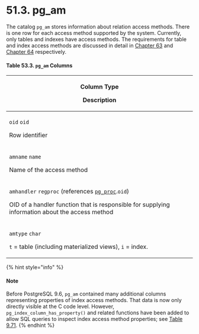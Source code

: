 # 51.3. pg\_am

The catalog `pg_am` stores information about relation access methods. There is one row for each access method supported by the system. Currently, only tables and indexes have access methods. The requirements for table and index access methods are discussed in detail in [Chapter 63](https://www.postgresql.org/docs/current/tableam.html) and [Chapter 64](https://www.postgresql.org/docs/current/indexam.html) respectively.

#### **Table 53.3. `pg_am` Columns**

| <p>Column Type</p><p>Description</p>                                                                                                                                                                                                                                                   |
| -------------------------------------------------------------------------------------------------------------------------------------------------------------------------------------------------------------------------------------------------------------------------------------- |
| <p><code>oid</code> <code>oid</code></p><p>Row identifier</p>                                                                                                                                                                                                                          |
| <p><code>amname</code> <code>name</code></p><p>Name of the access method</p>                                                                                                                                                                                                           |
| <p><code>amhandler</code> <code>regproc</code> (references <a href="https://www.postgresql.org/docs/current/catalog-pg-proc.html"><code>pg_proc</code></a>.<code>oid</code>)</p><p>OID of a handler function that is responsible for supplying information about the access method</p> |
| <p><code>amtype</code> <code>char</code></p><p><code>t</code> = table (including materialized views), <code>i</code> = index.</p>                                                                                                                                                      |

{% hint style="info" %}
#### Note

Before PostgreSQL 9.6, `pg_am` contained many additional columns representing properties of index access methods. That data is now only directly visible at the C code level. However, `pg_index_column_has_property()` and related functions have been added to allow SQL queries to inspect index access method properties; see [Table 9.71](https://www.postgresql.org/docs/current/functions-info.html#FUNCTIONS-INFO-CATALOG-TABLE).
{% endhint %}
